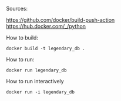 Sources:

https://github.com/docker/build-push-action
https://hub.docker.com/_/python

How to build:
```
docker build -t legendary_db .
```
How to run:
```
docker run legendary_db
```

How to run interactively
```
docker run -i legendary_db
```

